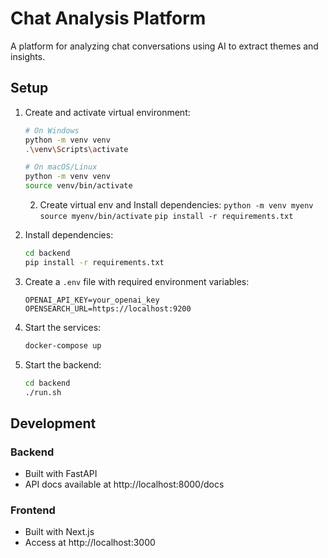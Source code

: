 # Chat Analysis Platform

A platform for analyzing chat conversations using AI to extract themes and insights.

## Setup

1. Create and activate virtual environment:
   ```bash
   # On Windows
   python -m venv venv
   .\venv\Scripts\activate

   # On macOS/Linux
   python -m venv venv
   source venv/bin/activate
   ```

   2. Create virtual env and Install dependencies:
    `python -m venv myenv`
    `source myenv/bin/activate`
    `pip install -r requirements.txt`

2. Install dependencies:
   ```bash
   cd backend
   pip install -r requirements.txt
   ```

3. Create a `.env` file with required environment variables:
   ```
   OPENAI_API_KEY=your_openai_key
   OPENSEARCH_URL=https://localhost:9200
   ```

4. Start the services:
   ```bash
   docker-compose up
   ```

5. Start the backend:
   ```bash
   cd backend
   ./run.sh
   ```

## Development

### Backend
- Built with FastAPI
- API docs available at http://localhost:8000/docs

### Frontend
- Built with Next.js
- Access at http://localhost:3000 